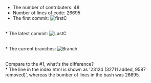* The number of contributers: 48
* Number of lines of code: 26695
* The first commit: 
![firstC](https://user-images.githubusercontent.com/32678121/59114302-e2dd0e80-8914-11e9-916f-04003bc44dbc.jpg)

<br>* The latest commit: 
![LastC](https://user-images.githubusercontent.com/32678121/59114303-e2dd0e80-8914-11e9-9e19-0a3c40903251.jpg)

<br>* The current branches: 
![Branch](https://user-images.githubusercontent.com/32678121/59114667-abbb2d00-8915-11e9-968d-bfeb62f8d8ae.jpg)

<br>Compare to the #1, what's the difference?
<br>* The line in the index.html is shown as '23124 (32711 added, 9587 removed)', whereas the bumber of lines in the bash was 26695.
